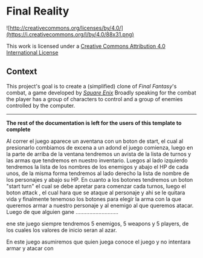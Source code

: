 Final Reality
=============

![http://creativecommons.org/licenses/by/4.0/](https://i.creativecommons.org/l/by/4.0/88x31.png)

This work is licensed under a 
[Creative Commons Attribution 4.0 International License](http://creativecommons.org/licenses/by/4.0/)

Context
-------

This project's goal is to create a (simplified) clone of _Final Fantasy_'s combat, a game developed
by [_Square Enix_](https://www.square-enix.com)
Broadly speaking for the combat the player has a group of characters to control and a group of 
enemies controlled by the computer.

---

**The rest of the documentation is left for the users of this template to complete**

Al correr el juego aparece un aventana con un boton de start, el cual al presionarlo combiamos de excena a un adond el juego comienza,
luego en la parte de arriba de la ventana tendremos un avista de la lista de turnos y las armas que tendremos en nuestro inventario.
Luegos al lado izquierdo tendremos la lista de los nombres de los enemigos y abajo el HP de cada unos, de la misma forma tendremos
al lado derecho la lista de nombre de los personajes y abajo su HP. En cuanto a los botones tendremos un boton "start turn"
el cual se debe apretar para comenzar cada turnos, luego el boton attack , el cual hara que se ataque al personaje y ahi se le quitara vida y 
finalmente tenemoso los botones para elegir la arma con la que queremos armar a nuestro personaje y al enemigo al que queremos atacar.
Luego de que alguien gane ............................

ene ste juego siempre tendremos 5 enemigos, 5 weapons y 5 players, de los cuales los valores de inicio  seran al azar.

En este juego asumiremos que quien juega conoce el juego y no intentara armar y atacar con  
 
